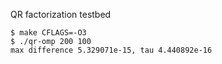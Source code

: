 QR factorization testbed

    $ make CFLAGS=-O3
    $ ./qr-omp 200 100
    max difference 5.329071e-15, tau 4.440892e-16
